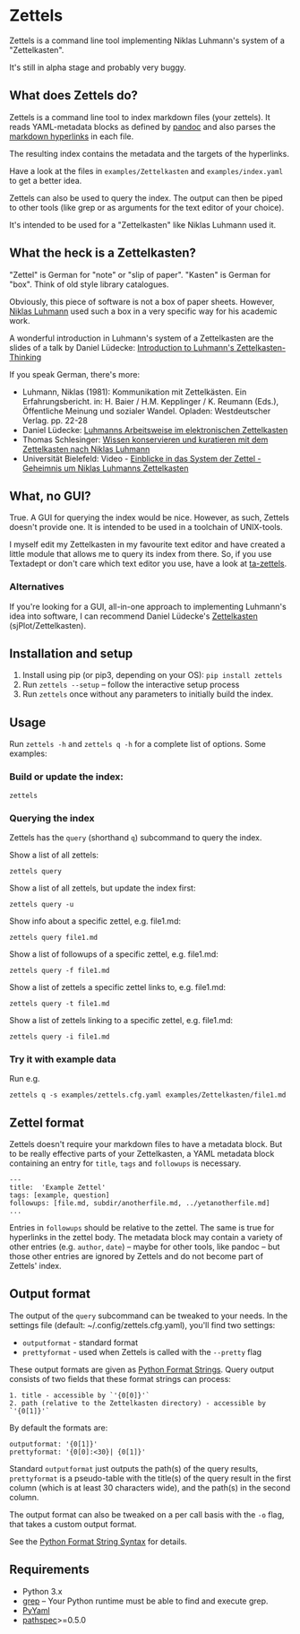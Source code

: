 # Zettels
Zettels is a command line tool implementing Niklas Luhmann's system of a 
"Zettelkasten".

It's still in alpha stage and probably very buggy.

## What does Zettels do?

Zettels is a command line tool to index markdown files (your 
zettels). It reads YAML-metadata blocks as defined by [pandoc](http://pandoc.org/MANUAL.html#extension-yaml_metadata_block) and also
parses the 
[markdown hyperlinks](https://daringfireball.net/projects/markdown/syntax#link)
in each file.
    
The resulting index contains the metadata and the targets of the hyperlinks.

Have a look at the files in `examples/Zettelkasten` and `examples/index.yaml` 
to get a better idea.

Zettels can also be used to query the index. The output can then be piped
to other tools (like grep or as arguments for the text editor of your choice).

It's intended to be used for a "Zettelkasten" like Niklas Luhmann used it.

## What the heck is a Zettelkasten?

"Zettel" is German for "note" or "slip of paper". "Kasten" is German for "box".
Think of old style library catalogues.

Obviously, this piece of software is not a box of paper sheets. However, 
[Niklas Luhmann](https://en.wikipedia.org/wiki/Niklas_Luhmann) used such a
box in a very specific way for his academic work. 

A wonderful introduction in Luhmann's system of a Zettelkasten are the slides
of a talk by Daniel Lüdecke: [Introduction to Luhmann's Zettelkasten-Thinking](https://strengejacke.wordpress.com/2015/10/07/introduction-to-luhmanns-zettelkasten-thinking-and-its-technical-implementation/)

If you speak German, there's more:

- Luhmann, Niklas (1981): Kommunikation mit Zettelkästen. Ein Erfahrungsbericht. 
in: H. Baier / H.M. Kepplinger / K. Reumann (Eds.), Öffentliche Meinung und sozialer
Wandel. Opladen: Westdeutscher Verlag. pp. 22-28
- Daniel Lüdecke: [Luhmanns Arbeitsweise im elektronischen Zettelkasten](https://strengejacke.wordpress.com/2015/09/08/luhmanns-arbeitsweise-im-elektronischen-zettelkasten/)
- Thomas Schlesinger: [Wissen konservieren und kuratieren mit dem Zettelkasten nach Niklas Luhmann](http://www.schlesisblog.de/2016/09/wissen-konservieren-und-kuratieren-mit.html)
- Universität Bielefeld: Video - [Einblicke in das System der Zettel - Geheimnis um Niklas Luhmanns Zettelkasten](https://youtu.be/4veq2i3teVk)

## What, no GUI?

True. A GUI for querying the index would be nice. However, as such, Zettels
doesn't provide one. It is intended to be used in a toolchain of UNIX-tools.

I myself edit my Zettelkasten in my favourite text editor and have created 
a little module that allows me to query its index from there. So, if you use
Textadept or don't care which text editor you use, have a look at 
[ta-zettels](https://github.com/sthesing/ta-zettels).

### Alternatives

If you're looking for a GUI, all-in-one approach to implementing Luhmann's idea
into software, I can recommend Daniel Lüdecke's [Zettelkasten](http://zettelkasten.danielluedecke.de/) (sjPlot/Zettelkasten).

## Installation and setup

1. Install using pip (or pip3, depending on your OS): `pip install zettels`
2. Run `zettels --setup` – follow the interactive setup process
3. Run `zettels` once without any parameters to initially build the index.

## Usage

Run `zettels -h` and `zettels q -h` for a complete list of options. Some 
examples:

### Build or update the index:
```
zettels
```

### Querying the index

Zettels has the `query` (shorthand `q`) subcommand to query the index.

Show a list of all zettels:
```
zettels query
```
Show a list of all zettels, but update the index first:
```
zettels query -u
```
Show info about a specific zettel, e.g. file1.md:
```
zettels query file1.md
```
Show a list of followups of a specific zettel, e.g. file1.md:
```
zettels query -f file1.md
```
Show a list of zettels a specific zettel links to, e.g. file1.md:
```
zettels query -t file1.md
```
Show a list of zettels linking to a specific zettel, e.g. file1.md:
```
zettels query -i file1.md
```

### Try it with example data
Run e.g.
```
zettels q -s examples/zettels.cfg.yaml examples/Zettelkasten/file1.md
```

## Zettel format

Zettels doesn't require your markdown files to have a metadata block. But to 
be really effective parts of your Zettelkasten, a YAML metadata block 
containing an entry for `title`, `tags` and `followups` is necessary.

```{.yaml}
---
title:  'Example Zettel'
tags: [example, question]
followups: [file.md, subdir/anotherfile.md, ../yetanotherfile.md]
...
```

Entries in `followups` should be relative to the zettel. The same is true for
hyperlinks in the zettel body.
The metadata block may contain a variety of other entries (e.g. `author`, 
`date`) – maybe for other tools, like pandoc – but those other entries are 
ignored by Zettels and do not become part of Zettels' index.

## Output format

The output of the `query` subcommand can be tweaked to your needs. In the 
settings file (default: ~/.config/zettels.cfg.yaml), you'll find two settings:

- `outputformat` - standard format
- `prettyformat` - used when Zettels is called with the `--pretty` flag

These output formats are given as 
[Python Format Strings](https://docs.python.org/3.6/library/string.html#format-string-syntax).
Query output consists of two fields that these format strings can process:

    1. title - accessible by `'{0[0]}'`
    2. path (relative to the Zettelkasten directory) - accessible by `'{0[1]}'`

By default the formats are:
```
outputformat: '{0[1]}'
prettyformat: '{0[0]:<30}| {0[1]}'
```

Standard `outputformat` just outputs the path(s) of the query results, 
`prettyformat` is a pseudo-table with the title(s) of the query result in 
the first column (which is at least 30 characters wide), and the path(s) in 
the second column.

The output format can also be tweaked on a per call basis with the `-o` flag,
that takes a custom output format.

See the 
[Python Format String Syntax](https://docs.python.org/3.6/library/string.html#format-string-syntax) 
for details.

## Requirements

- Python 3.x
- [grep](https://www.gnu.org/software/grep/) – Your Python runtime must be
able to find and execute grep.
- [PyYaml](http://pyyaml.org/)
- [pathspec](https://pypi.python.org/pypi/pathspec)>=0.5.0
